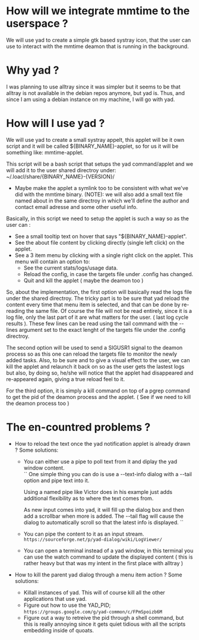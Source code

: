 # How will we integrate mmtime to the userspace ? 

We will use yad to create a simple gtk based systray icon, that the user can use to interact with the 
mmtime deamon that is running in the background.

# Why yad ? 

I was planning to use alltray since it was simpler but it seems to be that alltray is not available in the 
debian repos anymore, but yad is. Thus, and since I am using a debian instance on my machine, I will go with 
yad.

# How will I use yad ?

We will use yad to create a small systray appelt, this applet will be it own script and it will be called
${BINARY_NAME}-applet, so for us it will be something like: mmtime-applet. 

This script will be a bash script that setups the yad command/applet and we will add it to the user shared 
directroy under: ~/.loacl/share/{BINARY_NAME}-{VERSION}/
- Maybe make the applet a symlink too to be consistent with what we've did with the mmtime binary. 
(NOTE): we will also add a small text file named about in the same directroy in which we'll define the author
and contact email adresse and some other useful info.

Basically, in this script we need to setup the applet is such a way so as the user can : 
- See a small tooltip text on hover that says "${BINARY_NAME}-applet".
- See the about file content by clicking directly (single left click) on the applet.
- See a 3 item menu by clicking with a single right click on the applet. This menu will contain an option to:
    * See the current stats/logs/usage data.
    * Reload the config, in case the targets file under .config has changed. 
    * Quit and kill the applet ( maybe the deamon too )


So, about the implementation, the first option will basically read the logs file under the shared directroy. 
The tricky part is to be sure that yad reload the content every time that menu item is selected, and that can
be done by re-reading the same file. Of course the file will not be read entirely, since it is a log file, only 
the last part of it are what matters for the user. ( last log cycle results ). These few lines can be read 
using the tail command with the --lines argument set to the exact lenght of the targets file under the .config
directroy.

The second option will be used to send a SIGUSR1 signal to the deamon process so as this one can reload the
targets file to monitor the newly added tasks. Also, to be sure and to give a visual effect to the user, we 
can kill the applet and relaunch it back on so as the user gets the lastest logs but also, by doing so, he/she 
will notice that the applet had disappeared and re-appeared again, giving a true reload feel to it.


For the third option, it is simply a kill command on top of a pgrep command to get the pid of the deamon 
process and the applet. ( See if we need to kill the deamon process too ) 


# The en-countred problems ? 

- How to reload the text once the yad notification applet is already drawn ? 
    Some solutions: 
    * You can either use a pipe to poll text from it and diplay the yad window content.  
    ``
        One simple thing you can do is use a --text-info dialog with a --tail option and pipe text into it.

        Using a named pipe like Victor does in his example just adds additional flexibility as to where the text comes from.

        As new input comes into yad, it will fill up the dialog box and then add a scrollbar when more is added.
        The --tail flag will cause the dialog to automatically scroll so that the latest info is displayed.
    ``

    * You can pipe the content to it as an input stream. 
    ``
        https://sourceforge.net/p/yad-dialog/wiki/LogViewer/
    ``

    * You can open a terminal instead of a yad window, in this terminal you can use the watch command to update
    the displayed content ( this is rather heavy but that was my intent in the first place with alltray )


- How to kill the parent yad dialog through a menu item action ? 
    Some solutions:
    * Killall instances of yad. This will of course kill all the other applications that use yad.
    * Figure out how to use the YAD_PID; 
    ``
        https://groups.google.com/g/yad-common/c/FPmSpoizb6M
    ``
    * Figure out a way to retreive the pid through a shell command, but this is really annoying since it gets quiet tidious with
    all the scripts embedding inside of quoats.


